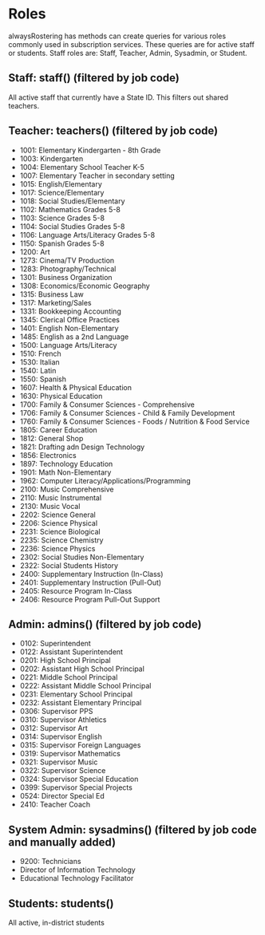 # Roles

alwaysRostering has methods can create queries for various roles commonly used in subscription services.  These queries are for active staff or students. Staff roles are: Staff, Teacher, Admin, Sysadmin, or Student.

## Staff: staff() (filtered by job code)

All active staff that currently have a State ID. This filters out shared teachers.

## Teacher: teachers() (filtered by job code)

* 1001: Elementary Kindergarten - 8th Grade
* 1003: Kindergarten
* 1004: Elementary School Teacher K-5
* 1007: Elementary Teacher in secondary setting
* 1015: English/Elementary
* 1017: Science/Elementary
* 1018: Social Studies/Elementary
* 1102: Mathematics Grades 5-8
* 1103: Science Grades 5-8
* 1104: Social Studies Grades 5-8
* 1106: Language Arts/Literacy Grades 5-8
* 1150: Spanish Grades 5-8
* 1200: Art
* 1273: Cinema/TV Production
* 1283: Photography/Technical
* 1301: Business Organization
* 1308: Economics/Economic Geography
* 1315: Business Law
* 1317: Marketing/Sales
* 1331: Bookkeeping Accounting
* 1345: Clerical Office Practices
* 1401: English Non-Elementary
* 1485: English as a 2nd Language
* 1500: Language Arts/Literacy
* 1510: French
* 1530: Italian
* 1540: Latin
* 1550: Spanish
* 1607: Health & Physical Education
* 1630: Physical Education
* 1700: Family & Consumer Sciences - Comprehensive
* 1706: Family & Consumer Sciences - Child & Family Development
* 1760: Family & Consumer Sciences - Foods / Nutrition & Food Service
* 1805: Career Education
* 1812: General Shop
* 1821: Drafting adn Design Technology
* 1856: Electronics
* 1897: Technology Education
* 1901: Math Non-Elementary
* 1962: Computer Literacy/Applications/Programming
* 2100: Music Comprehensive
* 2110: Music Instrumental
* 2130: Music Vocal
* 2202: Science General
* 2206: Science Physical
* 2231: Science Biological
* 2235: Science Chemistry
* 2236: Science Physics
* 2302: Social Studies Non-Elementary
* 2322: Social Students History
* 2400: Supplementary Instruction (In-Class)
* 2401: Supplementary Instruction (Pull-Out)
* 2405: Resource Program In-Class
* 2406: Resource Program Pull-Out Support

## Admin: admins() (filtered by job code)

* 0102: Superintendent
* 0122: Assistant Superintendent
* 0201: High School Principal
* 0202: Assistant High School Principal
* 0221: Middle School Principal
* 0222: Assistant Middle School Principal
* 0231: Elementary School Principal
* 0232: Assistant Elementary Principal
* 0306: Supervisor PPS
* 0310: Supervisor Athletics
* 0312: Supervisor Art 
* 0314: Supervisor English
* 0315: Supervisor Foreign Languages
* 0319: Supervisor Mathematics
* 0321: Supervisor Music
* 0322: Supervisor Science
* 0324: Supervisor Special Education
* 0399: Supervisor Special Projects
* 0524: Director Special Ed
* 2410: Teacher Coach

## System Admin: sysadmins() (filtered by job code and manually added)

* 9200: Technicians
* Director of Information Technology
* Educational Technology Facilitator

## Students: students()

All active, in-district students
